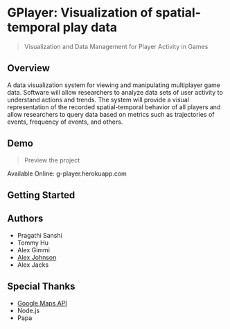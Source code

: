 # G­Player: Visualization of spatial­temporal play data

> Visualization and Data Management for Player Activity in Games

## Overview

A data visualization system for viewing and manipulating multiplayer game data. Software will allow researchers to analyze data sets of user activity to understand actions and trends. The system will provide a visual representation of the recorded spatial­-temporal behavior of all players and allow researchers to query data based on metrics such as trajectories of events, frequency of events, and others.

## Demo

> Preview the project

Available Online: g-player.herokuapp.com

## Getting Started

## Authors

- Pragathi Sanshi
- Tommy Hu
- Alex Gimmi
- [Alex Johnson](https://github.com/alexjohnson505)
- Alex Jacks

## Special Thanks

- [Google Maps API](https://developers.google.com/maps/)
- Node.js
- Papa